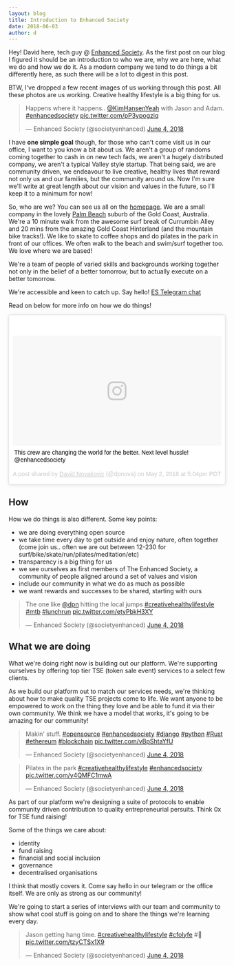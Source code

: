 ```yaml
---
layout: blog
title: Introduction to Enhanced Society
date: 2018-06-03
author: d
---
```


Hey! David here, tech guy @ <a href="https://www.enhancedsociety.com">Enhanced Society</a>. As the first post on our blog I figured it should be an introduction to who we are, why we are here, what we do and how we do it. As a modern company we tend to do things a bit differently here, as such there will be a lot to digest in this post.

BTW, I've dropped a few recent images of us working through this post. All these photos are us working. Creative healthy lifestyle is a big thing for us.

<blockquote class="twitter-tweet" data-lang="en"><p lang="en" dir="ltr">Happens where it happens.. <a href="https://twitter.com/KimHansenYeah?ref_src=twsrc%5Etfw">@KimHansenYeah</a> with Jason and Adam. <a href="https://twitter.com/hashtag/enhancedsociety?src=hash&amp;ref_src=twsrc%5Etfw">#enhancedsociety</a> <a href="https://t.co/pP3ypogziq">pic.twitter.com/pP3ypogziq</a></p>&mdash; Enhanced Society (@societyenhanced) <a href="https://twitter.com/societyenhanced/status/1003455076373942273?ref_src=twsrc%5Etfw">June 4, 2018</a></blockquote>
<script async src="https://platform.twitter.com/widgets.js" charset="utf-8"></script>


I have <strong>one simple goal</strong> though, for those who can't come visit us in our office, I want to you know a bit about us. We aren't a group of randoms coming together to cash in on new tech fads, we aren't a hugely distributed company, we aren't a typical Valley style startup. That being said, we are community driven, we endeavour to live creative, healthy lives that reward not only us and our families, but the community around us. Now I'm sure we'll write at great length about our vision and values in the future, so I'll keep it to a minimum for now!

So, who are we? You can see us all on the <a href="https://www.enhancedsociety.com">homepage</a>. We are a small company in the lovely <a href="https://www.google.com/search?q=palm+beach+qld+australia">Palm Beach</a> suburb of the Gold Coast, Australia. We're a 10 minute walk from the awesome surf break of Currumbin Alley and 20 mins from the amazing Gold Coast Hinterland (and the mountain bike tracks!). We like to skate to coffee shops and do pilates in the park in front of our offices. We often walk to the beach and swim/surf together too. We love where we are based!

We're a team of people of varied skills and backgrounds working together not only in the belief of a better tomorrow, but to actually execute on a better tomorrow.

We're accessible and keen to catch up. Say hello! <a href="https://t.me/enhancedsociety">ES Telegram chat</a>

Read on below for more info on how we do things!

<blockquote class="instagram-media" data-instgrm-captioned data-instgrm-permalink="https://www.instagram.com/p/BiS2VUuALZg/" data-instgrm-version="8" style=" background:#FFF; border:0; border-radius:3px; box-shadow:0 0 1px 0 rgba(0,0,0,0.5),0 1px 10px 0 rgba(0,0,0,0.15); margin: 1px; max-width:658px; padding:0; width:99.375%; width:-webkit-calc(100% - 2px); width:calc(100% - 2px);"><div style="padding:8px;"> <div style=" background:#F8F8F8; line-height:0; margin-top:40px; padding:26.203703703703702% 0; text-align:center; width:100%;"> <div style=" background:url(data:image/png;base64,iVBORw0KGgoAAAANSUhEUgAAACwAAAAsCAMAAAApWqozAAAABGdBTUEAALGPC/xhBQAAAAFzUkdCAK7OHOkAAAAMUExURczMzPf399fX1+bm5mzY9AMAAADiSURBVDjLvZXbEsMgCES5/P8/t9FuRVCRmU73JWlzosgSIIZURCjo/ad+EQJJB4Hv8BFt+IDpQoCx1wjOSBFhh2XssxEIYn3ulI/6MNReE07UIWJEv8UEOWDS88LY97kqyTliJKKtuYBbruAyVh5wOHiXmpi5we58Ek028czwyuQdLKPG1Bkb4NnM+VeAnfHqn1k4+GPT6uGQcvu2h2OVuIf/gWUFyy8OWEpdyZSa3aVCqpVoVvzZZ2VTnn2wU8qzVjDDetO90GSy9mVLqtgYSy231MxrY6I2gGqjrTY0L8fxCxfCBbhWrsYYAAAAAElFTkSuQmCC); display:block; height:44px; margin:0 auto -44px; position:relative; top:-22px; width:44px;"></div></div> <p style=" margin:8px 0 0 0; padding:0 4px;"> <a href="https://www.instagram.com/p/BiS2VUuALZg/" style=" color:#000; font-family:Arial,sans-serif; font-size:14px; font-style:normal; font-weight:normal; line-height:17px; text-decoration:none; word-wrap:break-word;" target="_blank">This crew are changing the world for the better. Next level hussle! @enhancedsociety</a></p> <p style=" color:#c9c8cd; font-family:Arial,sans-serif; font-size:14px; line-height:17px; margin-bottom:0; margin-top:8px; overflow:hidden; padding:8px 0 7px; text-align:center; text-overflow:ellipsis; white-space:nowrap;">A post shared by <a href="https://www.instagram.com/dpnova/" style=" color:#c9c8cd; font-family:Arial,sans-serif; font-size:14px; font-style:normal; font-weight:normal; line-height:17px;" target="_blank"> David Novakovic</a> (@dpnova) on <time style=" font-family:Arial,sans-serif; font-size:14px; line-height:17px;" datetime="2018-05-03T00:04:45+00:00">May 2, 2018 at 5:04pm PDT</time></p></div></blockquote> <script async defer src="//www.instagram.com/embed.js"></script>

## How

How we do things is also different. Some key points:

* we are doing everything open source
* we take time every day to get outside and enjoy nature, often together (come join us.. often we are out between 12-230 for surf/bike/skate/run/pilates/meditation/etc)
* transparency is a big thing for us
* we see ourselves as first members of The Enhanced Society, a community of people aligned around a set of values and vision
* include our community in what we do as much as possible
* we want rewards and successes to be shared, starting with ours

<blockquote class="twitter-tweet" data-lang="en"><p lang="en" dir="ltr">The one like <a href="https://twitter.com/dpn?ref_src=twsrc%5Etfw">@dpn</a> hitting the local jumps <a href="https://twitter.com/hashtag/creativehealthylifestyle?src=hash&amp;ref_src=twsrc%5Etfw">#creativehealthylifestyle</a> <a href="https://twitter.com/hashtag/mtb?src=hash&amp;ref_src=twsrc%5Etfw">#mtb</a> <a href="https://twitter.com/hashtag/lunchrun?src=hash&amp;ref_src=twsrc%5Etfw">#lunchrun</a> <a href="https://t.co/etyPbkH3XY">pic.twitter.com/etyPbkH3XY</a></p>&mdash; Enhanced Society (@societyenhanced) <a href="https://twitter.com/societyenhanced/status/1003453682174660608?ref_src=twsrc%5Etfw">June 4, 2018</a></blockquote>
<script async src="https://platform.twitter.com/widgets.js" charset="utf-8"></script>

## What we are doing

What we're doing right now is building out our platform. We're supporting ourselves by offering top tier TSE (token sale event) services to a select few clients.

As we build our platform out to match our services needs, we're thinking about how to make quality TSE projects come to life. We want anyone to be empowered to work on the thing they love and be able to fund it via their own community. We think we have a model that works, it's going to be amazing for our community!

<blockquote class="twitter-tweet" data-lang="en"><p lang="en" dir="ltr">Makin&#39; stuff. <a href="https://twitter.com/hashtag/opensource?src=hash&amp;ref_src=twsrc%5Etfw">#opensource</a> <a href="https://twitter.com/hashtag/enhancedsociety?src=hash&amp;ref_src=twsrc%5Etfw">#enhancedsociety</a> <a href="https://twitter.com/hashtag/django?src=hash&amp;ref_src=twsrc%5Etfw">#django</a> <a href="https://twitter.com/hashtag/python?src=hash&amp;ref_src=twsrc%5Etfw">#python</a> <a href="https://twitter.com/hashtag/Rust?src=hash&amp;ref_src=twsrc%5Etfw">#Rust</a> <a href="https://twitter.com/hashtag/ethereum?src=hash&amp;ref_src=twsrc%5Etfw">#ethereum</a> <a href="https://twitter.com/hashtag/blockchain?src=hash&amp;ref_src=twsrc%5Etfw">#blockchain</a> <a href="https://t.co/vBpShtaYfU">pic.twitter.com/vBpShtaYfU</a></p>&mdash; Enhanced Society (@societyenhanced) <a href="https://twitter.com/societyenhanced/status/1003456969473048577?ref_src=twsrc%5Etfw">June 4, 2018</a></blockquote>
<script async src="https://platform.twitter.com/widgets.js" charset="utf-8"></script>

<blockquote class="twitter-tweet" data-lang="en"><p lang="en" dir="ltr">Pilates in the park <a href="https://twitter.com/hashtag/creativehealthylifestyle?src=hash&amp;ref_src=twsrc%5Etfw">#creativehealthylifestyle</a> <a href="https://twitter.com/hashtag/enhancedsociety?src=hash&amp;ref_src=twsrc%5Etfw">#enhancedsociety</a> <a href="https://t.co/y4QMFC1mwA">pic.twitter.com/y4QMFC1mwA</a></p>&mdash; Enhanced Society (@societyenhanced) <a href="https://twitter.com/societyenhanced/status/1003456426902077440?ref_src=twsrc%5Etfw">June 4, 2018</a></blockquote>
<script async src="https://platform.twitter.com/widgets.js" charset="utf-8"></script>



As part of our platform we're designing a suite of protocols to enable community driven contribution to quality entrepreneurial persuits. Think 0x for TSE fund raising!

Some of the things we care about:
* identity
* fund raising
* financial and social inclusion
* governance
* decentralised organisations

I think that mostly covers it. Come say hello in our telegram or the office itself. We are only as strong as our community!

We're going to start a series of interviews with our team and community to show what cool stuff is going on and to share the things we're learning every day.

<blockquote class="twitter-tweet" data-lang="en"><p lang="en" dir="ltr">Jason getting hang time. <a href="https://twitter.com/hashtag/creativehealthylifestyle?src=hash&amp;ref_src=twsrc%5Etfw">#creativehealthylifestyle</a> <a href="https://twitter.com/hashtag/cfolyfe?src=hash&amp;ref_src=twsrc%5Etfw">#cfolyfe</a> #🤙 <a href="https://t.co/tzyCTSx1X9">pic.twitter.com/tzyCTSx1X9</a></p>&mdash; Enhanced Society (@societyenhanced) <a href="https://twitter.com/societyenhanced/status/1003457469199237120?ref_src=twsrc%5Etfw">June 4, 2018</a></blockquote>
<script async src="https://platform.twitter.com/widgets.js" charset="utf-8"></script>

